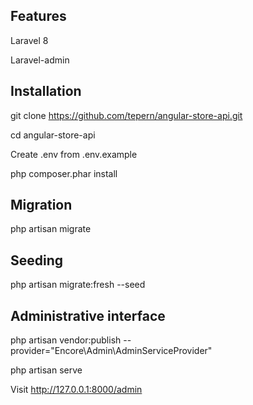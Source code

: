 ## Features

Laravel 8

Laravel-admin

## Installation

git clone  https://github.com/tepern/angular-store-api.git

cd angular-store-api

Create .env from .env.example

php composer.phar install

## Migration

php artisan migrate

## Seeding

php artisan migrate:fresh --seed

## Administrative interface 

php artisan vendor:publish --provider="Encore\Admin\AdminServiceProvider"

php artisan serve

Visit http://127.0.0.1:8000/admin
